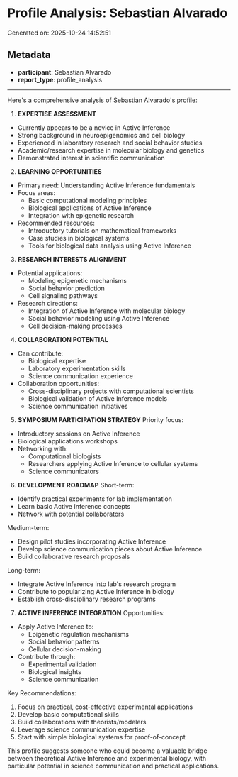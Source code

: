 # Profile Analysis: Sebastian Alvarado

Generated on: 2025-10-24 14:52:51

## Metadata

- **participant**: Sebastian Alvarado
- **report_type**: profile_analysis

---

Here's a comprehensive analysis of Sebastian Alvarado's profile:

1. **EXPERTISE ASSESSMENT**
- Currently appears to be a novice in Active Inference
- Strong background in neuroepigenomics and cell biology
- Experienced in laboratory research and social behavior studies
- Academic/research expertise in molecular biology and genetics
- Demonstrated interest in scientific communication

2. **LEARNING OPPORTUNITIES**
- Primary need: Understanding Active Inference fundamentals
- Focus areas:
  * Basic computational modeling principles
  * Biological applications of Active Inference
  * Integration with epigenetic research
- Recommended resources:
  * Introductory tutorials on mathematical frameworks
  * Case studies in biological systems
  * Tools for biological data analysis using Active Inference

3. **RESEARCH INTERESTS ALIGNMENT**
- Potential applications:
  * Modeling epigenetic mechanisms
  * Social behavior prediction
  * Cell signaling pathways
- Research directions:
  * Integration of Active Inference with molecular biology
  * Social behavior modeling using Active Inference
  * Cell decision-making processes

4. **COLLABORATION POTENTIAL**
- Can contribute:
  * Biological expertise
  * Laboratory experimentation skills
  * Science communication experience
- Collaboration opportunities:
  * Cross-disciplinary projects with computational scientists
  * Biological validation of Active Inference models
  * Science communication initiatives

5. **SYMPOSIUM PARTICIPATION STRATEGY**
Priority focus:
- Introductory sessions on Active Inference
- Biological applications workshops
- Networking with:
  * Computational biologists
  * Researchers applying Active Inference to cellular systems
  * Science communicators

6. **DEVELOPMENT ROADMAP**
Short-term:
- Identify practical experiments for lab implementation
- Learn basic Active Inference concepts
- Network with potential collaborators

Medium-term:
- Design pilot studies incorporating Active Inference
- Develop science communication pieces about Active Inference
- Build collaborative research proposals

Long-term:
- Integrate Active Inference into lab's research program
- Contribute to popularizing Active Inference in biology
- Establish cross-disciplinary research programs

7. **ACTIVE INFERENCE INTEGRATION**
Opportunities:
- Apply Active Inference to:
  * Epigenetic regulation mechanisms
  * Social behavior patterns
  * Cellular decision-making
- Contribute through:
  * Experimental validation
  * Biological insights
  * Science communication

Key Recommendations:
1. Focus on practical, cost-effective experimental applications
2. Develop basic computational skills
3. Build collaborations with theorists/modelers
4. Leverage science communication expertise
5. Start with simple biological systems for proof-of-concept

This profile suggests someone who could become a valuable bridge between theoretical Active Inference and experimental biology, with particular potential in science communication and practical applications.